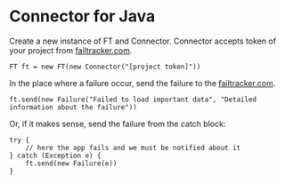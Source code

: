 Connector for Java
==================

Create a new instance of FT and Connector. Connector accepts token of your project from [failtracker.com](http://failtracker.com).

    FT ft = new FT(new Connector("[project token]"))

In the place where a failure occur, send the failure to the [failtracker.com](http://failtracker.com).

    ft.send(new Failure("Failed to load important data", "Detailed information about the failure"))

Or, if it makes sense, send the failure from the catch block:

    try {
        // here the app fails and we must be notified about it
    } catch (Exception e) {
        ft.send(new Failure(e))
    }